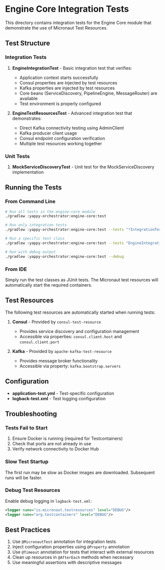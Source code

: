 # Engine Core Integration Tests

This directory contains integration tests for the Engine Core module that demonstrate the use of Micronaut Test Resources.

## Test Structure

### Integration Tests

1. **EngineIntegrationTest** - Basic integration test that verifies:
   - Application context starts successfully
   - Consul properties are injected by test resources
   - Kafka properties are injected by test resources
   - Core beans (ServiceDiscovery, PipelineEngine, MessageRouter) are available
   - Test environment is properly configured

2. **EngineTestResourcesTest** - Advanced integration test that demonstrates:
   - Direct Kafka connectivity testing using AdminClient
   - Kafka producer client usage
   - Consul endpoint configuration verification
   - Multiple test resources working together

### Unit Tests

1. **MockServiceDiscoveryTest** - Unit test for the MockServiceDiscovery implementation

## Running the Tests

### From Command Line

```bash
# Run all tests in the engine-core module
./gradlew :yappy-orchestrator:engine-core:test

# Run only integration tests
./gradlew :yappy-orchestrator:engine-core:test --tests "*IntegrationTest"

# Run a specific test class
./gradlew :yappy-orchestrator:engine-core:test --tests "EngineIntegrationTest"

# Run with debug output
./gradlew :yappy-orchestrator:engine-core:test --debug
```

### From IDE

Simply run the test classes as JUnit tests. The Micronaut test resources will automatically start the required containers.

## Test Resources

The following test resources are automatically started when running tests:

1. **Consul** - Provided by `consul-test-resource`
   - Provides service discovery and configuration management
   - Accessible via properties: `consul.client.host` and `consul.client.port`

2. **Kafka** - Provided by `apache-kafka-test-resource`
   - Provides message broker functionality
   - Accessible via property: `kafka.bootstrap.servers`

## Configuration

- **application-test.yml** - Test-specific configuration
- **logback-test.xml** - Test logging configuration

## Troubleshooting

### Tests Fail to Start

1. Ensure Docker is running (required for Testcontainers)
2. Check that ports are not already in use
3. Verify network connectivity to Docker Hub

### Slow Test Startup

The first run may be slow as Docker images are downloaded. Subsequent runs will be faster.

### Debug Test Resources

Enable debug logging in `logback-test.xml`:
```xml
<logger name="io.micronaut.testresources" level="DEBUG"/>
<logger name="org.testcontainers" level="DEBUG"/>
```

## Best Practices

1. Use `@MicronautTest` annotation for integration tests
2. Inject configuration properties using `@Property` annotation
3. Use `@Timeout` annotation for tests that interact with external resources
4. Clean up resources in `@AfterEach` methods when necessary
5. Use meaningful assertions with descriptive messages